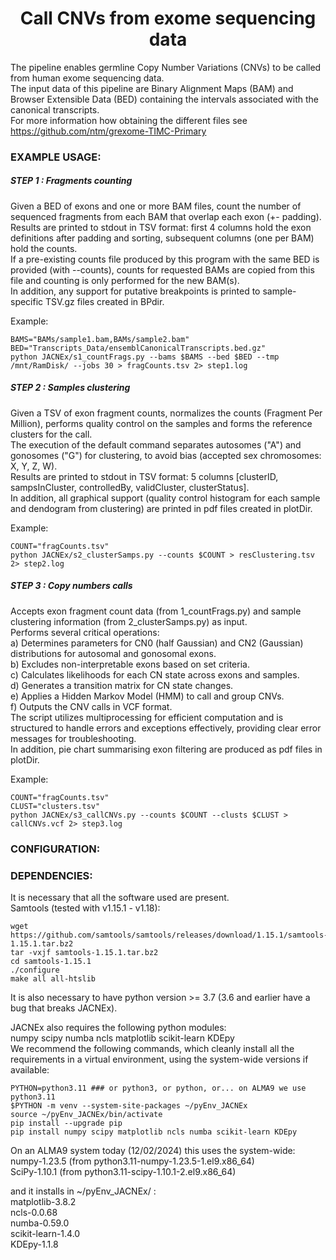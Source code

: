 <h1 align="center"> Call CNVs from exome sequencing data </h1>

The pipeline enables germline Copy Number Variations (CNVs) to be called from human exome sequencing data.<br>
The input data of this pipeline are Binary Alignment Maps (BAM) and Browser Extensible Data (BED) containing the intervals associated with the canonical transcripts.<br>
For more information how obtaining the different files see https://github.com/ntm/grexome-TIMC-Primary<br>

### EXAMPLE USAGE:

##### STEP 1 : Fragments counting <br>

Given a BED of exons and one or more BAM files, count the number of sequenced fragments from each BAM that overlap each exon (+- padding).<br>
Results are printed to stdout in TSV format: first 4 columns hold the exon definitions after padding and sorting, subsequent columns (one per BAM) hold the counts.<br>
If a pre-existing counts file produced by this program with the same BED is provided (with --counts), counts for requested BAMs are copied from this file and counting is only performed for the new BAM(s).<br>
In addition, any support for putative breakpoints is printed to sample-specific TSV.gz files created in BPdir.<br>

Example:
```
BAMS="BAMs/sample1.bam,BAMs/sample2.bam"
BED="Transcripts_Data/ensemblCanonicalTranscripts.bed.gz"
python JACNEx/s1_countFrags.py --bams $BAMS --bed $BED --tmp /mnt/RamDisk/ --jobs 30 > fragCounts.tsv 2> step1.log
```

##### STEP 2 : Samples clustering <br>

Given a TSV of exon fragment counts, normalizes the counts (Fragment Per Million), performs quality control on the samples and forms the reference clusters for the call.<br>
The execution of the default command separates autosomes ("A") and gonosomes ("G") for clustering, to avoid bias (accepted sex chromosomes: X, Y, Z, W).<br>
Results are printed to stdout in TSV format: 5 columns [clusterID, sampsInCluster, controlledBy, validCluster, clusterStatus]. <br>
In addition, all graphical support (quality control histogram for each sample and dendogram from clustering) are printed in pdf files created in plotDir.<br>

Example:
```
COUNT="fragCounts.tsv"
python JACNEx/s2_clusterSamps.py --counts $COUNT > resClustering.tsv 2> step2.log
```
##### STEP 3 : Copy numbers calls<br>
Accepts exon fragment count data (from 1_countFrags.py) and sample clustering information (from 2_clusterSamps.py) as input.<br>
Performs several critical operations:<br>
    a) Determines parameters for CN0 (half Gaussian) and CN2 (Gaussian) distributions for autosomal and gonosomal exons.<br>
    b) Excludes non-interpretable exons based on set criteria.<br>
    c) Calculates likelihoods for each CN state across exons and samples.<br>
    d) Generates a transition matrix for CN state changes.<br>
    e) Applies a Hidden Markov Model (HMM) to call and group CNVs.<br>
    f) Outputs the CNV calls in VCF format.<br>
The script utilizes multiprocessing for efficient computation and is structured to handle errors and exceptions effectively, providing clear error messages for troubleshooting.<br>
In addition, pie chart summarising exon filtering are produced as pdf files in plotDir.<br>

Example:
```
COUNT="fragCounts.tsv"
CLUST="clusters.tsv"
python JACNEx/s3_callCNVs.py --counts $COUNT --clusts $CLUST > callCNVs.vcf 2> step3.log
```

### CONFIGURATION:


### DEPENDENCIES:
It is necessary that all the software used are present. <br>
Samtools (tested with v1.15.1 - v1.18): <br>
```
wget https://github.com/samtools/samtools/releases/download/1.15.1/samtools-1.15.1.tar.bz2
tar -vxjf samtools-1.15.1.tar.bz2
cd samtools-1.15.1
./configure
make all all-htslib
```
It is also necessary to have python version >= 3.7 (3.6 and earlier have a bug that breaks JACNEx).

JACNEx also requires the following python modules:<br>
numpy scipy numba ncls matplotlib scikit-learn KDEpy<br>
We recommend the following commands, which cleanly install all the requirements in
a virtual environment, using the system-wide versions if available:
```
PYTHON=python3.11 ### or python3, or python, or... on ALMA9 we use python3.11
$PYTHON -m venv --system-site-packages ~/pyEnv_JACNEx
source ~/pyEnv_JACNEx/bin/activate
pip install --upgrade pip
pip install numpy scipy matplotlib ncls numba scikit-learn KDEpy
```
On an ALMA9 system today (12/02/2024) this uses the system-wide:<br>
numpy-1.23.5 (from python3.11-numpy-1.23.5-1.el9.x86_64)<br>
SciPy-1.10.1 (from python3.11-scipy-1.10.1-2.el9.x86_64)

and it installs in ~/pyEnv_JACNEx/ :<br>
matplotlib-3.8.2<br>
ncls-0.0.68<br>
numba-0.59.0<br>
scikit-learn-1.4.0<br>
KDEpy-1.1.8<br>

